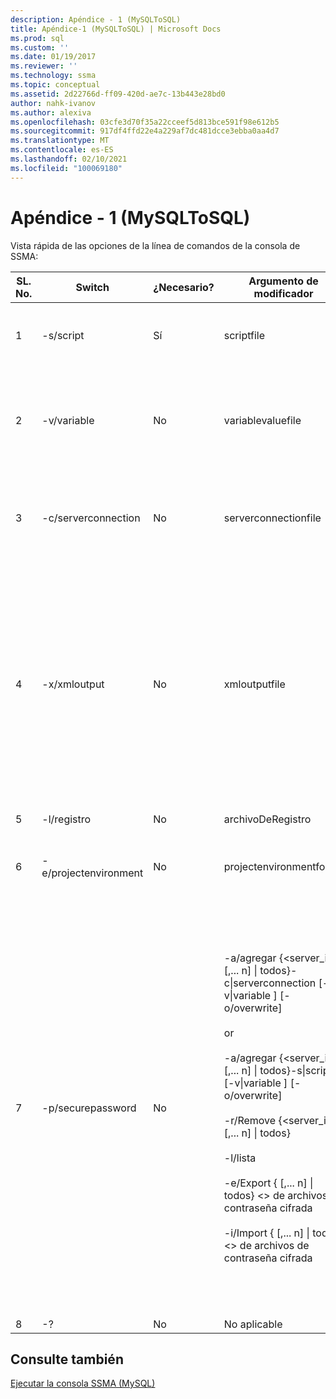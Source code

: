```yaml
---
description: Apéndice - 1 (MySQLToSQL)
title: Apéndice-1 (MySQLToSQL) | Microsoft Docs
ms.prod: sql
ms.custom: ''
ms.date: 01/19/2017
ms.reviewer: ''
ms.technology: ssma
ms.topic: conceptual
ms.assetid: 2d22766d-ff09-420d-ae7c-13b443e28bd0
author: nahk-ivanov
ms.author: alexiva
ms.openlocfilehash: 03cfe3d70f35a22cceef5d813bce591f98e612b5
ms.sourcegitcommit: 917df4ffd22e4a229af7dc481dcce3ebba0aa4d7
ms.translationtype: MT
ms.contentlocale: es-ES
ms.lasthandoff: 02/10/2021
ms.locfileid: "100069180"
---
```

# <a name="appendix---1-mysqltosql"></a>Apéndice - 1 (MySQLToSQL)
Vista rápida de las opciones de la línea de comandos de la consola de SSMA:  
  
|SL. No.|Switch|¿Necesario?|Argumento de modificador|Valores permitidos|  
|-----------|----------|-------------|-------------------|--------------------|  
|1|-s/script|Sí|scriptfile|Nombre de archivo XML válido.<br /><br />Archivo de definición de script de consola.|  
|2|-v/variable|No|variablevaluefile|Nombre de archivo XML válido.<br /><br />Si se usan variables en el archivo de script, debe especificarse este archivo.|  
|3|-c/serverconnection|No|serverconnectionfile|Nombre de archivo XML válido.<br /><br />Este archivo contiene información de conexión de servidor.|  
|4|-x/xmloutput|No|xmloutputfile|Esta opción indica la salida de la consola en formato XML. Si no se especifica esta opción, la salida predeterminada está en formato de texto.<br /><br />Si no se especifica xmloutputfile, la salida XML se dirige a STDOUT.<br /><br />Xmloutputfile es el nombre del archivo en el que se escribe la salida de la consola en formato XML.|  
|5|-l/registro|No|archivoDeRegistro|Nombre de archivo válido.|  
|6|-e/projectenvironment|No|projectenvironmentfolder|Nombre de carpeta válido que contiene archivos de entorno de proyecto de SSMA.|  
|7|-p/securepassword|No|-a/agregar {<server_id> [,... n] &#124; todos}-c&#124;serverconnection <Server-connection-File> [-v&#124;variable <variable-Value-File>] [-o/overwrite]<br /><br />or<br /><br />-a/agregar {<server_id> [,... n] &#124; todos}-s&#124;script <archivo de script> [-v&#124;variable <variable-Value-File>] [-o/overwrite]<br /><br />-r/Remove {<server_id> [,... n] &#124; todos}<br /><br />-l/lista<br /><br />-e/Export {<Server-ID> [,... n] &#124; todos} <> de archivos de contraseña cifrada<br /><br />-i/Import {<Server-ID> [,... n] &#124; todos} <> de archivos de contraseña cifrada|Si se especifica, esta opción no se debe combinar con ninguna otra opción.<br /><br />Server-ID: un identificador único proporcionado para un servidor {String}<br /><br />servidor-conexión-archivo: archivo de definición del servidor (serverconnectionfile o scriptfile).<br /><br />variable-Value-File: es un archivo de definición de variable y se utiliza en Server-connection-File.<br /><br />cifrado de contraseña: es un archivo de contraseñas de servidor cifrado mediante una frase de contraseña especificada por el usuario.|  
|8|-?|No|No aplicable|No aplicable|  
  
## <a name="see-also"></a>Consulte también  
[Ejecutar la consola SSMA (MySQL)](./executing-the-ssma-console-mysqltosql.md)  
